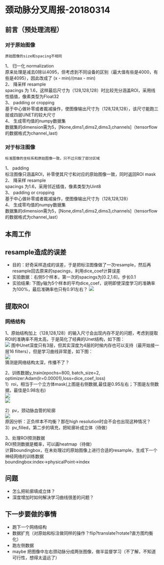 # 颈动脉分叉周报-20180314
## 前言（预处理流程）
### 对于原始图像
	原始图像的size和spacing不相同
1、 归一化 normalization<br>
	原来处理是减去0除以4095，但考虑到不同设备的区别（最大值有些是4000，有些是4095），因此改成了 (x - min)/(max - min)<br>
2、 降采样 resample<br>
    spacings 为 1.6，这样最后尺寸为（128,128,128）时比较充分涵盖ROI，采用线性插值，像素类型为Float32<br>
3、 padding or cropping<br>
	基于中心做补零或者裁减操作，使图像输出尺寸为（128,128,128），该尺寸能跑三层或四层UNET的较大尺寸<br>
4、 生成零均值的numpy数据集<br>
	数据集的dimension需为5，[None,dims1,dims2,dims3,channels]（tensorflow的数据格式为channel_last)<br>

### 对于标注图像
	标准图像的坐标系和原始图像一致，只不过只取了部分区域
1、 padding<br>
    标注图像只涵盖ROI，补零使其尺寸和对应的原始图像一致，同时返回ROI mask<br>
2、 降采样 resample<br>
	spacings 为1.6，采用邻近插值，像素类型为Uint8<br>
3、 padding or cropping<br>
	基于中心做补零或者裁减操作，使图像输出尺寸为（128,128,128）<br>
4、 生成零均值的numpy数据集<br>
	数据集的dimension需为5，[None,dims1,dims2,dims3,channels]（tensorflow的数据格式为channel_last）<br>

## 本周工作
## resample造成的误差

* 目的：好奇采样造成的误差，于是把标注图像做了一次resample，然后再resample回去原来的spacings，利用dice_coef计算误差
* 实验数据：右侧5个样本，第一次的spacings为[0.2,1.6]，步长0.1
* 实验结果: 下图y轴为5个样本的平均dice_coef，说明即使深度学习的准确率为100%，最后准确率也只有0.91左右？
![](https://github.com/cirweecle/DataScience/blob/master/cta_segmentation_PXY/images/resample_errors.png)

## 提取ROI
### 网络结构
1、原始结构加上（128,128,128）的输入尺寸会出现内存不足的问题，考虑到提取ROI的准确率不用太高，于是简化了经典的Unet结构，如下图：<br>
![](https://github.com/cirweecle/DataScience/blob/master/cta_segmentation_PXY/images/simpleUNET.JPG)
图中Unet深度只有3层，但其实深度为4层的时候内存也可以支持（最开始接一层16 filters），但是学习曲线非常差，如下图：<br>
![](https://github.com/cirweecle/DataScience/blob/master/cta_segmentation_PXY/images/bad_curve.png)<br>
猜测是网络结构太深，传播不了？<br>

2、训练数据y_train(epochs=800, batch_size=2, optimizer:Adam(lr=0.00001),loss=dice_coef_loss)<br>
1）roi，相当于一个立方体mask(上图是右侧数据,最佳是0.95左右；下图是左侧数据，最佳是0.98左右)<br>
![](https://github.com/cirweecle/DataScience/blob/master/cta_segmentation_PXY/images/simple_right_loss.png)<br>
![](https://github.com/cirweecle/DataScience/blob/master/cta_segmentation_PXY/images/simple_Left_loss.png)<br>

2）pv，颈动脉血管的轮廓<br>
![](https://github.com/cirweecle/DataScience/blob/master/cta_segmentation_PXY/images/simple_right_loss(pv2roi).png)<br>
原因分析：正负样本不均衡？那在high resolution时会不会也出现这种情况？<br>
3）pv_filled，第二步的填充，把轮廓补成立体（待做）<br>

3、处理ROI预测数据<br>
ROI预测数据是概率，可以画heatmap（待做）<br>
计算boundingbox，在未处理过的原始图像上进行合适的resample，生成下一个神经网络的训练数据<br>
boundingbox:index->physicalPoint->index

## 问题

* 怎么把轮廓填成立体？
* 深度增加时如何解决学习曲线很差的问题？

## 下一步要做的事情

* 跑下一个网络结构
* 数据扩充（对原始和标注做同样的操作？flip?translate?rotate?直方图均衡化）
* 跑左侧数据
* maybe 把图像中左右颈动脉分成两张图像，做半监督学习（不了解，不知道可行性，想得太遥远了）

